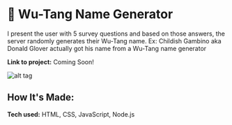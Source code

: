 # 🎤 Wu-Tang Name Generator

I present the user with 5 survey questions and based on those answers, the server randomly generates their Wu-Tang name. Ex: Childish Gambino aka Donald Glover actually got his name from a Wu-Tang name generator

**Link to project:** Coming Soon!

![alt tag](https://i.imgur.com/hDtWxHp.png)

## How It's Made:

**Tech used:** HTML, CSS, JavaScript, Node.js
